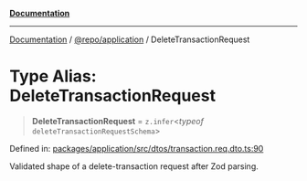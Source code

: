 [**Documentation**](../../../README.md)

***

[Documentation](../../../README.md) / [@repo/application](../README.md) / DeleteTransactionRequest

# Type Alias: DeleteTransactionRequest

> **DeleteTransactionRequest** = `z.infer`\<*typeof* `deleteTransactionRequestSchema`\>

Defined in: [packages/application/src/dtos/transaction.req.dto.ts:90](https://github.com/o3osatoshi/experiment/blob/67ff251451cab829206391b718d971ec20ce4dfb/packages/application/src/dtos/transaction.req.dto.ts#L90)

Validated shape of a delete-transaction request after Zod parsing.
